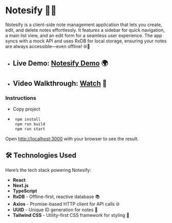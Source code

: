 # Notesify 📝✨

Notesify is a client-side note management application that lets you create, edit, and delete notes effortlessly. It features a sidebar for quick navigation, a main list view, and an edit form for a seamless user experience. The app syncs with a mock API and uses RxDB for local storage, ensuring your notes are always accessible—even offline! 🌐💾

- ## **Live Demo**: [Notesify Demo](https://notesify-one.vercel.app/) 🌍
- ## **Video Walkthrough**: [Watch](https://youtu.be/cmU1G6EsPks) 🎥

### Instructions

- Copy project

- ```bash
   npm install
   npm run build
   npm run start
  ```

Open [http://localhost:3000](http://localhost:3000) with your browser to see the result.

## 🛠️ Technologies Used

Here’s the tech stack powering Notesify:

- **React**
- **Next.js**
- **TypeScript**
- **RxDB** - Offline-first, reactive database 📚
- **Axios** - Promise-based HTTP client for API calls 🌐
- **UUID** - Unique ID generation for notes 🔑
- **Tailwind CSS** - Utility-first CSS framework for styling 💅
